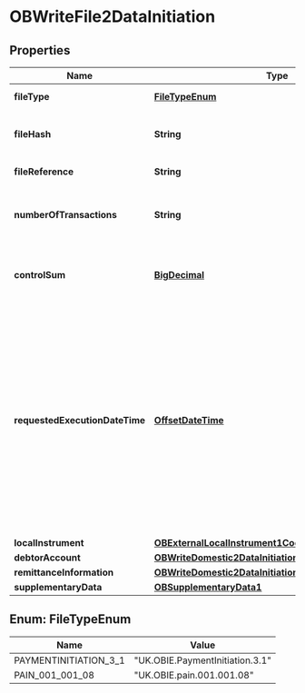 # OBWriteFile2DataInitiation

## Properties
Name | Type | Description | Notes
------------ | ------------- | ------------- | -------------
**fileType** | [**FileTypeEnum**](#FileTypeEnum) | Specifies the payment file type. | 
**fileHash** | **String** | A base64 encoding of a SHA256 hash of the file to be uploaded. | 
**fileReference** | **String** | Reference for the file. |  [optional]
**numberOfTransactions** | **String** | Number of individual transactions contained in the payment information group. |  [optional]
**controlSum** | [**BigDecimal**](BigDecimal.md) | Total of all individual amounts included in the group, irrespective of currencies. |  [optional]
**requestedExecutionDateTime** | [**OffsetDateTime**](OffsetDateTime.md) | Date at which the initiating party requests the clearing agent to process the payment.  Usage: This is the date on which the debtor&#x27;s account is to be debited.All dates in the JSON payloads are represented in ISO 8601 date-time format.  All date-time fields in responses must include the timezone. An example is below: 2017-04-05T10:43:07+00:00 |  [optional]
**localInstrument** | [**OBExternalLocalInstrument1Code**](OBExternalLocalInstrument1Code.md) |  |  [optional]
**debtorAccount** | [**OBWriteDomestic2DataInitiationDebtorAccount**](OBWriteDomestic2DataInitiationDebtorAccount.md) |  |  [optional]
**remittanceInformation** | [**OBWriteDomestic2DataInitiationRemittanceInformation**](OBWriteDomestic2DataInitiationRemittanceInformation.md) |  |  [optional]
**supplementaryData** | [**OBSupplementaryData1**](OBSupplementaryData1.md) |  |  [optional]

<a name="FileTypeEnum"></a>
## Enum: FileTypeEnum
Name | Value
---- | -----
PAYMENTINITIATION_3_1 | &quot;UK.OBIE.PaymentInitiation.3.1&quot;
PAIN_001_001_08 | &quot;UK.OBIE.pain.001.001.08&quot;

